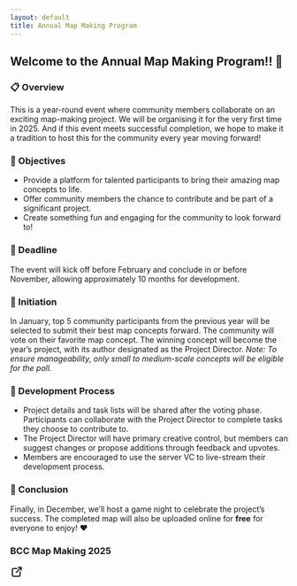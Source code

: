 ```yaml
---
layout: default
title: Annual Map Making Program
---
```


## Welcome to the Annual Map Making Program!! 💫

### 📋 Overview
This is a year-round event where community members collaborate on an exciting map-making project. We will be organising it for the very first time in 2025. And if this event meets successful completion, we hope to make it a tradition to host this for the community every year moving forward!

### 🎯 Objectives
- Provide a platform for talented participants to bring their amazing map concepts to life.
- Offer community members the chance to contribute and be part of a significant project.
- Create something fun and engaging for the community to look forward to!

### 📅 Deadline
The event will kick off before February and conclude in or before November, allowing approximately 10 months for development.

### 🎉 Initiation
In January, top 5 community participants from the previous year will be selected to submit their best map concepts forward. The community will vote on their favorite map concept. The winning concept will become the year’s project, with its author designated as the Project Director. *Note: To ensure manageability, only small to medium-scale concepts will be eligible for the poll.*

### 🤝 Development Process
- Project details and task lists will be shared after the voting phase. Participants can collaborate with the Project Director to complete tasks they choose to contribute to.
- The Project Director will have primary creative control, but members can suggest changes or propose additions through feedback and upvotes.
- Members are encouraged to use the server VC to live-stream their development process.

### 🏁 Conclusion
Finally, in December, we’ll host a game night to celebrate the project’s success. The completed map will also be uploaded online for **free** for everyone to enjoy! ❤️

<div class="button-container">
  <div class="card">
    <div class="card-button-content">
      <h3 class="card-button-title">BCC Map Making 2025</h3>
      <svg class="go-to-link-icon" xmlns="http://www.w3.org/2000/svg" width="24" height="24" viewBox="0 0 24 24" fill="none" stroke="currentColor" stroke-width="2" stroke-linecap="round" stroke-linejoin="round">
      <path stroke="none" d="M0 0h24v24H0z" fill="none"/>
      <path d="M12 6h-6a2 2 0 0 0 -2 2v10a2 2 0 0 0 2 2h10a2 2 0 0 0 2 -2v-6" />
      <path d="M11 13l9 -9" />
      <path d="M15 4h5v5" />
    </svg>
    </div>
    <a href="/projects/cook-off" class="stretched-link"></a>
  </div>
</div>